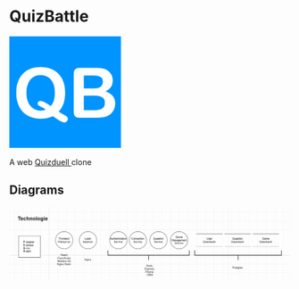 # QuizBattle

[<img src="./documentation/Logo/logo512.png" width="200"/>](./documentation/Logo/logo512.png)

A web [Quizduell ](https://de.wikipedia.org/wiki/Quizduell_(App))  clone

## Diagrams

[<img src="./documentation/diagrams/technology.png" width="800"/>](./documentation/diagrams/technology.png)
